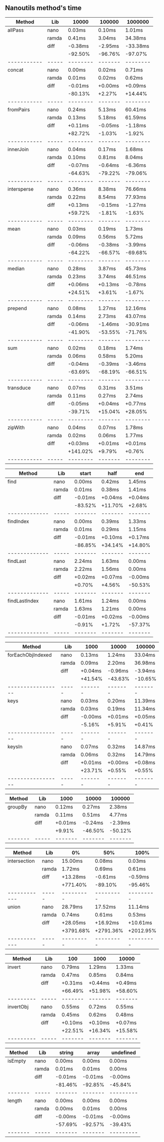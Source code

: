 ## Nanoutils method's time
| Method      | Lib   |    10000 |  100000 |  1000000 |
| ----------- | ----- | -------- | ------- | -------- |
| allPass     | nano  |   0.03ms |  0.10ms |   1.01ms |
|             | ramda |   0.41ms |  3.04ms |  34.38ms |
|             | diff  |  -0.38ms | -2.95ms | -33.38ms |
|             |       |  -92.50% | -96.76% |  -97.07% |
| ----------- | ----- | -------- | ------- | -------- |
| concat      | nano  |   0.00ms |  0.02ms |   0.71ms |
|             | ramda |   0.01ms |  0.02ms |   0.62ms |
|             | diff  |  -0.01ms | +0.00ms |  +0.09ms |
|             |       |  -80.13% |  +2.27% |  +14.44% |
| ----------- | ----- | -------- | ------- | -------- |
| fromPairs   | nano  |   0.24ms |  5.13ms |  60.41ms |
|             | ramda |   0.13ms |  5.18ms |  61.59ms |
|             | diff  |  +0.11ms | -0.05ms |  -1.18ms |
|             |       |  +82.72% |  -1.03% |   -1.92% |
| ----------- | ----- | -------- | ------- | -------- |
| innerJoin   | nano  |   0.04ms |  0.17ms |   1.68ms |
|             | ramda |   0.10ms |  0.81ms |   8.04ms |
|             | diff  |  -0.07ms | -0.64ms |  -6.36ms |
|             |       |  -64.63% | -79.22% |  -79.06% |
| ----------- | ----- | -------- | ------- | -------- |
| intersperse | nano  |   0.36ms |  8.38ms |  76.66ms |
|             | ramda |   0.22ms |  8.54ms |  77.93ms |
|             | diff  |  +0.13ms | -0.15ms |  -1.27ms |
|             |       |  +59.72% |  -1.81% |   -1.63% |
| ----------- | ----- | -------- | ------- | -------- |
| mean        | nano  |   0.03ms |  0.19ms |   1.73ms |
|             | ramda |   0.09ms |  0.56ms |   5.72ms |
|             | diff  |  -0.06ms | -0.38ms |  -3.99ms |
|             |       |  -64.22% | -66.57% |  -69.68% |
| ----------- | ----- | -------- | ------- | -------- |
| median      | nano  |   0.28ms |  3.87ms |  45.73ms |
|             | ramda |   0.23ms |  3.74ms |  46.51ms |
|             | diff  |  +0.06ms | +0.13ms |  -0.78ms |
|             |       |  +24.51% |  +3.61% |   -1.67% |
| ----------- | ----- | -------- | ------- | -------- |
| prepend     | nano  |   0.08ms |  1.27ms |  12.16ms |
|             | ramda |   0.14ms |  2.73ms |  43.07ms |
|             | diff  |  -0.06ms | -1.46ms | -30.91ms |
|             |       |  -41.90% | -53.55% |  -71.76% |
| ----------- | ----- | -------- | ------- | -------- |
| sum         | nano  |   0.02ms |  0.18ms |   1.74ms |
|             | ramda |   0.06ms |  0.58ms |   5.20ms |
|             | diff  |  -0.04ms | -0.39ms |  -3.46ms |
|             |       |  -63.69% | -68.19% |  -66.51% |
| ----------- | ----- | -------- | ------- | -------- |
| transduce   | nano  |   0.07ms |  0.31ms |   3.51ms |
|             | ramda |   0.11ms |  0.27ms |   2.74ms |
|             | diff  |  -0.05ms | +0.04ms |  +0.77ms |
|             |       |  -39.71% | +15.04% |  +28.05% |
| ----------- | ----- | -------- | ------- | -------- |
| zipWith     | nano  |   0.04ms |  0.07ms |   1.78ms |
|             | ramda |   0.02ms |  0.06ms |   1.77ms |
|             | diff  |  +0.03ms | +0.01ms |  +0.01ms |
|             |       | +141.02% |  +9.79% |   +0.76% |
| ----------- | ----- | -------- | ------- | -------- |

| Method        | Lib   |   start |    half |     end |
| ------------- | ----- | ------- | ------- | ------- |
| find          | nano  |  0.00ms |  0.42ms |  1.45ms |
|               | ramda |  0.01ms |  0.38ms |  1.41ms |
|               | diff  | -0.01ms | +0.04ms | +0.04ms |
|               |       | -83.52% | +11.70% |  +2.68% |
| ------------- | ----- | ------- | ------- | ------- |
| findIndex     | nano  |  0.00ms |  0.39ms |  1.33ms |
|               | ramda |  0.01ms |  0.29ms |  1.15ms |
|               | diff  | -0.01ms | +0.10ms | +0.17ms |
|               |       | -86.85% | +34.14% | +14.80% |
| ------------- | ----- | ------- | ------- | ------- |
| findLast      | nano  |  2.24ms |  1.63ms |  0.00ms |
|               | ramda |  2.22ms |  1.56ms |  0.00ms |
|               | diff  | +0.02ms | +0.07ms | -0.00ms |
|               |       |  +0.70% |  +4.56% | -50.53% |
| ------------- | ----- | ------- | ------- | ------- |
| findLastIndex | nano  |  1.61ms |  1.24ms |  0.00ms |
|               | ramda |  1.63ms |  1.21ms |  0.00ms |
|               | diff  | -0.01ms | +0.02ms | -0.00ms |
|               |       |  -0.91% |  +1.72% | -57.37% |
| ------------- | ----- | ------- | ------- | ------- |

| Method            | Lib   |    1000 |   10000 |  100000 |
| ----------------- | ----- | ------- | ------- | ------- |
| forEachObjIndexed | nano  |  0.13ms |  1.24ms | 33.04ms |
|                   | ramda |  0.09ms |  2.20ms | 36.98ms |
|                   | diff  | +0.04ms | -0.96ms | -3.94ms |
|                   |       | +41.54% | -43.63% | -10.65% |
| ----------------- | ----- | ------- | ------- | ------- |
| keys              | nano  |  0.03ms |  0.20ms | 11.39ms |
|                   | ramda |  0.03ms |  0.19ms | 11.34ms |
|                   | diff  | -0.00ms | +0.01ms | +0.05ms |
|                   |       |  -5.16% |  +5.91% |  +0.41% |
| ----------------- | ----- | ------- | ------- | ------- |
| keysIn            | nano  |  0.07ms |  0.32ms | 14.87ms |
|                   | ramda |  0.06ms |  0.32ms | 14.79ms |
|                   | diff  | +0.01ms | +0.00ms | +0.08ms |
|                   |       | +23.71% |  +0.55% |  +0.55% |
| ----------------- | ----- | ------- | ------- | ------- |

| Method  | Lib   |    1000 |   10000 |  100000 |
| ------- | ----- | ------- | ------- | ------- |
| groupBy | nano  |  0.12ms |  0.27ms |  2.38ms |
|         | ramda |  0.11ms |  0.51ms |  4.77ms |
|         | diff  | +0.01ms | -0.24ms | -2.39ms |
|         |       |  +9.91% | -46.50% | -50.12% |
| ------- | ----- | ------- | ------- | ------- |

| Method       | Lib   |        0% |       50% |      100% |
| ------------ | ----- | --------- | --------- | --------- |
| intersection | nano  |   15.00ms |    0.08ms |    0.03ms |
|              | ramda |    1.72ms |    0.69ms |    0.61ms |
|              | diff  |  +13.28ms |   -0.61ms |   -0.59ms |
|              |       |  +771.40% |   -89.10% |   -95.46% |
| ------------ | ----- | --------- | --------- | --------- |
| union        | nano  |   28.79ms |   17.52ms |   11.14ms |
|              | ramda |    0.74ms |    0.61ms |    0.53ms |
|              | diff  |  +28.05ms |  +16.92ms |  +10.61ms |
|              |       | +3791.68% | +2791.36% | +2012.95% |
| ------------ | ----- | --------- | --------- | --------- |

| Method    | Lib   |     100 |    1000 |   10000 |
| --------- | ----- | ------- | ------- | ------- |
| invert    | nano  |  0.79ms |  1.29ms |  1.33ms |
|           | ramda |  0.47ms |  0.85ms |  0.84ms |
|           | diff  | +0.31ms | +0.44ms | +0.49ms |
|           |       | +66.49% | +51.98% | +58.60% |
| --------- | ----- | ------- | ------- | ------- |
| invertObj | nano  |  0.55ms |  0.72ms |  0.55ms |
|           | ramda |  0.45ms |  0.62ms |  0.48ms |
|           | diff  | +0.10ms | +0.10ms | +0.07ms |
|           |       | +22.51% | +16.34% | +15.58% |
| --------- | ----- | ------- | ------- | ------- |

| Method  | Lib   |  string |   array | undefined |
| ------- | ----- | ------- | ------- | --------- |
| isEmpty | nano  |  0.00ms |  0.00ms |    0.00ms |
|         | ramda |  0.01ms |  0.01ms |    0.00ms |
|         | diff  | -0.01ms | -0.01ms |   -0.00ms |
|         |       | -81.46% | -92.85% |   -45.84% |
| ------- | ----- | ------- | ------- | --------- |
| length  | nano  |  0.00ms |  0.00ms |    0.00ms |
|         | ramda |  0.00ms |  0.01ms |    0.00ms |
|         | diff  | -0.00ms | -0.01ms |   -0.00ms |
|         |       | -57.69% | -92.57% |   -39.43% |
| ------- | ----- | ------- | ------- | --------- |
